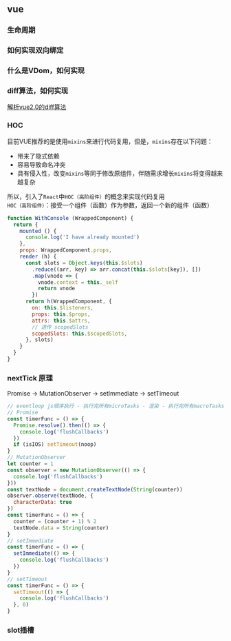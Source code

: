 ## vue

### 生命周期

### 如何实现双向绑定

### 什么是VDom，如何实现

### diff算法，如何实现
[解析vue2.0的diff算法](https://github.com/aooy/blog/issues/2)

### HOC
目前VUE推荐的是使用`mixins`来进行代码复用，但是，`mixins`存在以下问题：
- 带来了隐式依赖
- 容易导致命名冲突
- 具有侵入性，改变`mixins`等同于修改原组件，伴随需求增长`mixins`将变得越来越复杂

所以，引入了`React`中`HOC（高阶组件）`的概念来实现代码复用 <br />
`HOC（高阶组件）`：接受一个组件（函数）作为参数，返回一个新的组件（函数）
```js
function WithConsole (WrappedComponent) {
  return {
    mounted () {
      console.log('I have already mounted')
    },
    props: WrappedComponent.props,
    render (h) {
      const slots = Object.keys(this.$slots)
        .reduce((arr, key) => arr.concat(this.$slots[key]), [])
        .map(vnode => {
          vnode.context = this._self
          return vnode
        })
      return h(WrappedComponent, {
        on: this.$listeners,
        props: this.$props,
        attrs: this.$attrs,
        // 透传 scopedSlots
        scopedSlots: this.$scopedSlots,
      }, slots)
    }
  }
}
```

### nextTick 原理
Promise -> MutationObserver -> setImmediate -> setTimeout
```js
// eventloop js顺序执行 - 执行完所有microTasks - 渲染 - 执行完所有macroTasks
// Promise
const timerFunc = () => {
  Promise.resolve().then(() => {
    console.log('flushCallbacks')
  })
  if (isIOS) setTimeout(noop)
}
// MutationObserver
let counter = 1
const observer = new MutationObserver(() => {
  console.log('flushCallbacks')
}))
const textNode = document.createTextNode(String(counter))
observer.observe(textNode, {
  characterData: true
})
const timerFunc = () => {
  counter = (counter + 1) % 2
  textNode.data = String(counter)
}
// setImmediate
const timerFunc = () => {
  setImmediate(() => {
    console.log('flushCallbacks')
  })
}
// setTimeout
const timerFunc = () => {
  setTimeout(() => {
    console.log('flushCallbacks')
  }, 0)
}
```

### slot插槽